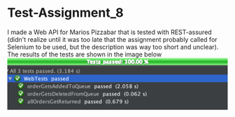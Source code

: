 # Test-Assignment_8
I made a Web API for Marios Pizzabar that is tested with REST-assured (didn't realize until it was too late that the assignment probably called for Selenium to be used, but the description was way too short and unclear).
The results of the tests are shown in the image below
![test_results](https://github.com/mathiasjepsen/Test-Assignment_8/blob/master/test_results.png "Test results")
